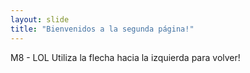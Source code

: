 ```yaml
---
layout: slide
title: "Bienvenidos a la segunda página!"
---
```

M8 - LOL
Utiliza la flecha hacia la izquierda para volver!
